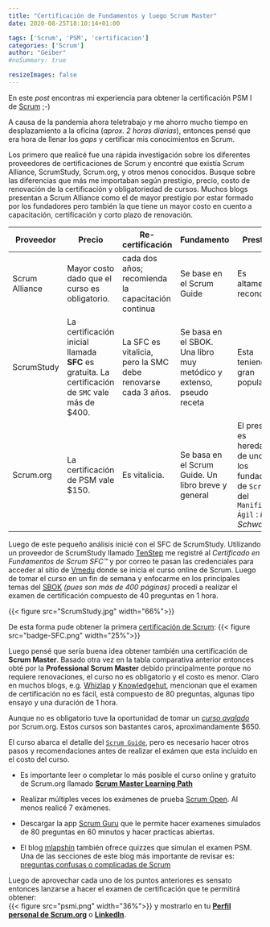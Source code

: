 ```yaml
---
title: "Certificación de Fundamentos y luego Scrum Master"
date: 2020-08-25T18:10:14+01:00

tags: ['Scrum', 'PSM', 'certificacion']
categories: ['Scrum']
author: "Geiber"
#noSummary: true

resizeImages: false
---
```


En este *post* encontras mi experiencia para obtener la certificación PSM I de [Scrum](https://www.scrum.org/professional-scrum-master-i-certification) ;-)

<!--more-->

A causa de la pandemia ahora teletrabajo y me ahorro mucho tiempo en desplazamiento a la oficina (*aprox. 2 horas diarias*), entonces pensé que era hora de llenar los *gaps* y certificar mis conocimientos en Scrum.

Los primero que realicé fue una rápida investigación sobre los diferentes proveedores de certificaciones de Scrum y encontré que existía Scrum Alliance, ScrumStudy, Scrum.org, y otros menos conocidos.  Busque sobre las diferencias que más me importaban según prestigio, precio, costo de renovación de la certificación y obligatoriedad de cursos.  Muchos blogs presentan a Scrum Alliance como el de mayor prestigio por estar formado por los fundadores pero también la que tiene un mayor costo en cuento a capacitación, certificación y corto plazo de renovación.

|Proveedor    |Precio                                          |Re-certificación                            |  Fundamento| Prestigio
|------------|-------------------------------------------------|----------------------------------|-----------|---
|Scrum Alliance | Mayor costo dado que el curso es obligatorio.                               |cada dos años; recomienda la capacitación continua| Se base en el Scrum Guide                          |Es altamente reconocido.
|ScrumStudy         |La certificación inicial llamada **SFC** es gratuita.  La certificación de `SMC` vale más de $400.    | La SFC es vitalicia, pero la SMC debe renovarse cada 3 años.                           | Se basa en el SBOK. Una libro muy metódico y extenso, pseudo receta| Esta teniendo gran popularidad
|Scrum.org         |La certificación de PSM vale $150.               |Es vitalicia.   |  Se basa en el Scrum Guide. Un libro breve y general | El prestigio es heredado de uno de los fundadores de `Scrum` y del `Manifiesto Ágil`  : *Ken Schwaber*

Luego de este pequeño análisis inicié con el SFC de ScrumStudy.  Utilizando un proveedor de ScrumStudy llamado [TenStep](https://www.tenstep.ec/portal/index.php/tienda/capacitacion/cursos-online/certificado-en-fundamentos-de-scrum-sfc) me registré al *Certificado en Fundamentos de Scrum SFC™* y por correo te pasan las credenciales para acceder al sitio de [Vmedu](https://online.vmedu.com/) donde se inicia el curso online de Scrum.  Luego de tomar el curso en un fin de semana y enfocarme en los principales temas del [SBOK](https://www.scrumstudy.com/sbokguide) *(pues son más de 400 páginas)* procedí a realizar el examen de certificación compuesto de 40 preguntas en 1 hora.

{{< figure src="ScrumStudy.jpg" width="66%">}}

De esta forma pude obtener la primera [certificación de Scrum](https://www.scrumstudy.com/certification/verify?type=SFC&number=790907): {{< figure src="badge-SFC.png" width="25%">}}

Luego pensé que sería buena idea obtener también una certificación de **Scrum Master**.  Basado otra vez en la tabla comparativa anterior entonces obté por la **Professional Scrum Master** debido principalmente porque no requiere renovaciones, el curso no es obligatorio y el costo es menor.  Claro en muchos blogs, e.g. [Whizlap](https://www.whizlabs.com/blog/csm-vs-psm/) y [Knowledgehut](https://mlapshin.com/index.php/blog/scrum-questions/), mencionan que el examen de certificación no es fácil, está compuesto de 80 preguntas, algunas tipo ensayo y una duración de 1 hora.

Aunque no es obligatorio tuve la oportunidad de tomar un [*curso avalado*](https://www.scrum.org/courses/professional-scrum-master-training) por Scrum.org.  Estos cursos son bastantes caros, aproximandamente $650.

El curso abarca el detalle del [`Scrum Guide`](https://www.scrumguides.org/scrum-guide.html#acknowledgements-history), pero es necesario hacer otros pasos y recomendaciones antes de realizar el exámen que esta incluido en el costo del curso.

* Es importante leer o completar lo más posible el curso online y gratuito de Scrum.org llamado [**Scrum Master Learning Path**](https://www.scrum.org/pathway/scrum-master)

* Realizar múltiples veces los exámenes de prueba [Scrum Open](https://www.scrum.org/open-assessments/scrum-open).  Al menos realicé 7 exámenes.

* Descargar la app [Scrum Guru](https://play.google.com/store/apps/details?id=com.appspiriment.scrum&hl=en) que le permite hacer examenes simulados de 80 preguntas en 60 minutos y hacer practicas abiertas.

* El blog [mlapshin](https://mlapshin.com/index.php/scrum-quizzes/sm-real-mode/) también ofrece quizzes que simulan el examen PSM.  Una de las secciones de este blog más importante de revisar es: [preguntas confusas o complicadas de Scrum](https://mlapshin.com/index.php/blog/scrum-questions/)

Luego de aprovechar cada uno de los puntos anteriores es sensato entonces lanzarse a hacer el examen de certificación que te permitirá obtener:  
{{< figure src="psmi.png" width="36%">}} y mostrarlo en tu [**Perfil personal de Scrum.org**](https://www.scrum.org/user/708208) o [**LinkedIn**](https://www.linkedin.com/in/geiber-ugalde-7a0a4b196).

